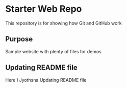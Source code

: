 # Starter Web Repo

This repository is for showing how Git and GitHub work

## Purpose

Sample website with plenty of files for demos

## Updating README file
Here I Jyothsna Updating README file